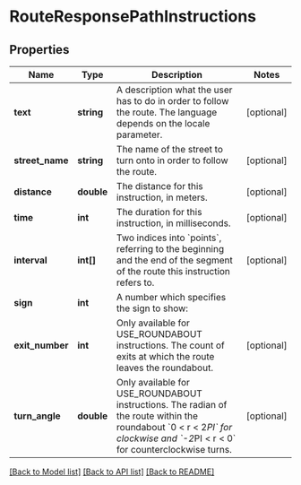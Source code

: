 # RouteResponsePathInstructions

## Properties
Name | Type | Description | Notes
------------ | ------------- | ------------- | -------------
**text** | **string** | A description what the user has to do in order to follow the route. The language depends on the locale parameter. | [optional] 
**street_name** | **string** | The name of the street to turn onto in order to follow the route. | [optional] 
**distance** | **double** | The distance for this instruction, in meters. | [optional] 
**time** | **int** | The duration for this instruction, in milliseconds. | [optional] 
**interval** | **int[]** | Two indices into &#x60;points&#x60;, referring to the beginning and the end of the segment of the route this instruction refers to. | [optional] 
**sign** | **int** | A number which specifies the sign to show:  |   |   | |---|---| |TURN_SHARP_LEFT |-3| |TURN_LEFT | -2| |TURN_SLIGHT_LEFT | -1| |CONTINUE_ON_STREET | 0| |TURN_SLIGHT_RIGHT |1| |TURN_RIGHT | 2| |TURN_SHARP_RIGHT | 3| |FINISH | 4| |VIA_REACHED | 5| |USE_ROUNDABOUT | 6| |KEEP_RIGHT | 7| | [optional] 
**exit_number** | **int** | Only available for USE_ROUNDABOUT instructions. The count of exits at which the route leaves the roundabout. | [optional] 
**turn_angle** | **double** | Only available for USE_ROUNDABOUT instructions. The radian of the route within the roundabout &#x60;0 &lt; r &lt; 2*PI&#x60; for clockwise and &#x60;-2*PI &lt; r &lt; 0&#x60; for counterclockwise turns. | [optional] 

[[Back to Model list]](../../README.md#documentation-for-models) [[Back to API list]](../../README.md#documentation-for-api-endpoints) [[Back to README]](../../README.md)

